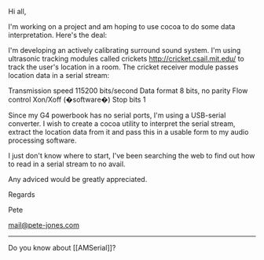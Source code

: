   

Hi all,

I'm working on a project and am hoping to use cocoa to do some data interpretation. Here's the deal:

I'm developing an actively calibrating surround sound system. I'm using ultrasonic tracking modules called crickets http://cricket.csail.mit.edu/ to track the user's location in a room. The cricket receiver module passes location data in a serial stream:

Transmission speed 115200 bits/second
Data format 8 bits, no parity
Flow control Xon/Xoff (�software�)
Stop bits 1

Since my G4 powerbook has no serial ports, I'm using a USB-serial converter. I wish to create a cocoa utility to interpret the serial stream, extract the location data from it and pass this in a usable form to my audio processing software.

I just don't know where to start, I've been searching the web to find out how to read in a serial stream to no avail.

Any adviced would be greatly appreciated.

Regards

Pete

mail@pete-jones.com

----

Do you know about [[AMSerial]]?